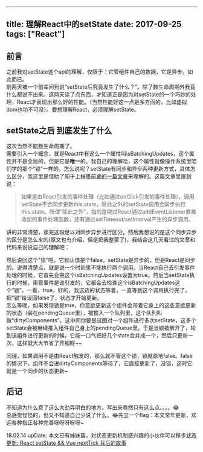 
---
title: 理解React中的setState
date: 2017-09-25
tags: ["React"]
---

## 前言
之前我对setState这个api的理解，仅限于：它管组件自己的数据，它是异步。如此而已。    
前两天被一个前辈问到说“setState后究竟发生了什么？”。除了数生命周期外我竟什么都说不出来。这两天读了点东西，才知道正是因为对setState的一个巧妙的处理，React才表现出那么好的性能。（当然性能好这一点是多方面的，比如虚拟dom也功不可没）。要想理解React，必须理解setState。    
    
## setState之后 到底发生了什么
这次当然不能数生命周期了。     
需要引入一个概念，就是React中有这么一个属性叫isBatchingUpdates，这个属性并不是全局的，但是它是**唯一**的。我自己的理解哈，这个属性就像操作系统里咱们学的那个“锁”一样的。怎么说呢？setState有同步和异步两种更新方式，具体怎么区分，我这里是借助了知乎上[程墨前辈的一篇文章](https://zhuanlan.zhihu.com/p/26069727)来理解的。这篇文章里提到说：
    
> 如果是由React引发的事件处理（比如通过onClick引发的事件处理），调用setState不会同步更新this.state，除此之外的setState调用会同步执行this.state。所谓“除此之外”，指的是绕过React通过addEventListener直接添加的事件处理函数，还有通过setTimeout/setInterval产生的异步调用。
> 

讲的非常清楚，读完这段足以对同步异步进行区分。然后我想说的是这个同步异步的区分是怎么来的(原文也有介绍，但是把我整蒙了)，我结合这几天看过的文章和代码来说说自己的理解吧：    

<!-- more --> 

然后说回这个"锁"吧，它默认值是个false。setState是异步的，但是React是同步的。说得清楚点，就是说一个时刻里不能执行两个调用。当React自己去引发事件处理的时候，它首先会把这个isBatchingUpdates设置为true。然后当setState执行的时候，甭管事件是谁引发的，它都会去检查这个isBatchingUpdates这个“锁”。一看，true，好的，我这边的状态等着，一直等到这个调用执行完了，把“锁”给设回false了，状态才开始更新。   
怎么等呢，如果发现锁是true，你意欲更新这个组件会带着它身上的这些意欲更新的状态（装在pendingQueue里），被推入一个队列里，这个队列叫做“dirtyComponents”。这中间你要是试图对一个组件进行多次setState，这多个setState会被继续推入组件自己身上的pendingQueue里。于是当锁被解开了，轮到该组件进行更新的时候，它能一口气把好几个state合并成一个，然后只更新一次，这样就大大节省了开销呀~~    
    

同理，如果调用不是由React触发的，那么就不管这个锁，锁就原地false。false的情况下，组件不会进dirtyComponents等待了，它直接更新了，没错，这时它就是一个同步的状态更新~     


    
## 后记
不知道为什么费了这么大劲弄明白的地方，写出来竟然只有这么点。。。。😂      
总感觉怪怪的，但又不知道自己少说了什么。😂先立一个flag：本文常年更新，欢迎各种指正各种完善呀呀呀呀呀~


18.02.14 upDate:
本文已有姊妹篇，对状态更新机制感兴趣的小伙伴可以移步[状态更新: React setState && Vue nextTick 背后的故事](http://mieruko.cn/2018/02/07/rv-setState/)
